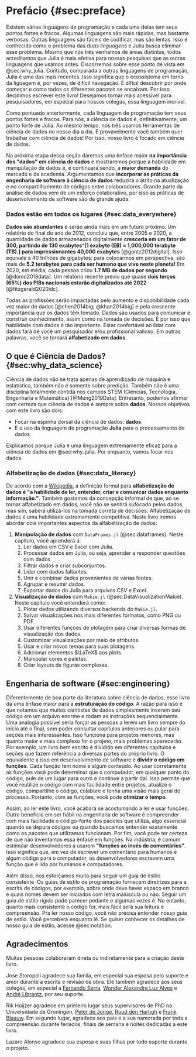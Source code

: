# Prefácio {#sec:preface}

Existem várias linguagens de programação e cada uma delas tem seus pontos fortes e fracos.
Algumas linguagens são mais rápidas, mas bastante verbosas.
Outras linguagens são fáceis de codificar, mas são lentas. Isso é conhecido como o problema das *duas linguagens* e Julia busca eliminar esse problema.
Mesmo que nós três venhamos de áreas distintas, todos acreditamos que Julia é mais efetiva para nossas pesquisas que as outras linguagens que usamos antes.
Discorremos sobre esse ponto de vista em @sec:why_julia.
Contudo, comparada a outras linguagens de programação, Julia é uma das mais recentes.
Isso significa que o ecossistema em torno da liguagem é, por vezes, de difícil navegação.
É difícil descobrir por onde começar e como todos os diferentes pacotes se encaixam.
Por isso decidimos escrever este livro!
Desejamos tornar mais acessível para pesquisadores, em especial para nossos colegas, essa linguagem incrível.

Como pontuado anteriormente, cada linguagem de programação tem seus pontos fortes e fracos.
Para nós, a ciência de dados é, definitivamente, um ponto forte de Julia.
Ao mesmo tempo, nós três usamos ferramentas de ciência de dados no nosso dia a dia.
E provavelmente você também quer trabalhar com ciência de dados!
Por isso, nosso livro é focado em ciência de dados.

Na próxima etapa dessa seção daremos uma ênfase maior **na importância dos "dados" em ciência de dados** e mostraremos porque a habilidade em manipulação de dados é, e continuará sendo, a **maior demanda** do mercado e da academia.
Argumentamos que **incorporar as práticas da engenharia de software à ciência de dados** reduzirá o atrito na atualização e no compartilhamento de códigos entre colaboradores. 
Grande parte da análise de dados vem de um esforço colaborativo, por isso as práticas de desenvolvimento de software são de grande ajuda.

### Dados estão em todos os lugares {#sec:data_everywhere}

**Dados são abundantes** e serão ainda mais em um futuro próximo.
Um relatório do final do ano de 2012, concluiu que, entre 2005 e 2020, a quantidade de dados armazenados digitalmente **cresceria em um fator de 300, partindo de 130 exabytes^[1 exabyte (EB) = 1,000,000 terabyte (TB).] para impressionantes 40,000 exabytes** [@gantz2012digital].
Isso equivale a 40 trilhões de gigabytes: para colocarmos em perspectiva, são mais de **5.2 terabytes para cada ser humano que vive neste planeta!**
Em 2020, em média, cada pessoa criou **1.7 MB de dados por segundo** [@domo2018data].
Um relatório recente previu que quase **dois terços (65%) dos PIBs nacionais estarão digitalizados até 2022** [@fitzgerald2020idc].

Todas as profissões serão impactadas pelo aumento e disponibilidade cada vez maior de dados [@chen2014big; @khan2014big] e pela crescente importância que os dados têm tomado.
Dados são usados para comunicar e construir conhecimento, assim como na tomada de decisões. 
É por isso que habilidade com dados é tão importante.
Estar confortável ao lidar com dados fará de você um pesquisador e/ou profissional valioso. 
Em outras palavras, você se tornará  **alfabetizado em dados**.

## O que é Ciência de Dados? {#sec:why_data_science}

Ciência de dados não se trata apenas de aprendizado de máquina e estatística, também não é somente sobre predição.
Também não é uma disciplina totalmente contida nos campos STEM (Ciências, Tecnologia, Engenharia e Matemática) [@Meng2019Data].
Entretanto, podemos afirmar com certeza que ciência de dados é sempre sobre **dados**.
Nossos objetivos com este livro são dois:

* Focar na espinha dorsal da ciência de dados: **dados**.
* E o uso da linguagem de programação **Julia** para o processamento de dados.

Explicamos porque Julia é uma linguagem extremamente eficaz para a ciência de dados em @sec:why_julia.
Por enquanto, vamos focar nos dados.

### Alfabetização de dados {#sec:data_literacy}

De acordo com a [Wikipedia](https://pt.wikipedia.org/wiki/Alfabetiza%C3%A7%C3%A3o_de_dados), a definição formal para **alfabetização de dados é "a habilidade de ler, entender, criar e comunicar dados enquanto informação."**.
Também gostamos da concepção informal de que, ao se tornar alfabetizado em dados, você não se sentirá sufocado pelos dados, mas sim, saberá utilizá-los na tomada correta de decisões.
Alfabetização de dados é uma habilidade extremamente competitiva.
Neste livro iremos abordar dois importantes aspectos da alfabetização de dados:

1. **Manipulação de dados** com `DataFrames.jl` (@sec:dataframes).
Neste capítulo, você aprenderá a:
    1. Ler dados em CSV e Excel com Julia.
    2. Processar dados em Julia, ou seja, aprender a responder questões com dados.
    3. Filtrar dados e criar subconjuntos.
    4. Lidar com dados faltantes.
    5. Unir e combinar dados provenientes de várias fontes.
    6. Agrupar e resumir dados.
    7. Exportar dados do Julia para arquivos CSV e Excel.
2. **Visualização de dados** com `Makie.jl` (@sec:DataVisualizationMakie).
Neste capítulo você entenderá como:
    1. Plotar dados utilizando diversos backends do `Makie.jl`.
    2. Salvar visualizações nos mais diferentes formatos, como PNG ou PDF.
    3. Usar diferentes funções de plotagem para criar diversas formas de visualização dos dados.
    4. Customizar visualizações por meio de atributos.
    5. Usar e criar novos temas para suas plotagens.
    6. Adicionar elementos $\LaTeX$ aos plots.
    7. Manipular cores e paletas.
    8. Criar layouts de figuras complexas.

## Engenharia de software {#sec:engineering}

Diferentemente de boa parte da literatura sobre ciência de dados, esse livro dá uma ênfase maior para a **estruturação do código**.
A razão para isso é que notamos que muitos cientistas de dados simplesmente inserem seu código em um arquivo enorme e rodam as instruções sequencialmente.
Uma analogia possível seria forçar as pessoas a lerem um livro sempre do início até o final, sem poder consultar capítulos anteriores ou pular para seções mais interessantes.
Isso funciona para projetos menores, mas quanto maior e mais complexo for o projeto, mais problemas aparecerão.
Por exemplo, um livro bem escrito é dividido em diferentes capítulos e seções que fazem referência a diversas partes do próprio livro.
O equivalente a isso em desenvolvimento de software é **dividir o código em funções**.
Cada função tem nome e algum conteúdo.
Ao usar corretamente as funções você pode determinar que o computador, em qualquer ponto do código, pule de um lugar para outro e continue a partir daí.
Isso permite que você reutilize o código com mais facilidade entre projetos, atualize o código, compartilhe o código, colabore e tenha uma visão mais geral do processo.
Portanto, com as funções, você pode **otimizar o tempo**.

Assim, ao ler este livro, você acabará se acostumando a ler e usar funções.
Outro benefício em ser hábil na engenharia de software é compreender com mais facilidade o código-fonte dos pacotes que utiliza, algo essencial quando se depura códigos ou quando buscamos entender exatamente como os pacotes que utilizamos funcionam.
Por fim, você pode ter certeza de que não inventamos essa ênfase em funções.
Na indústria, é comum estimular desenvolvedores a usarem **"funções ao invés de comentários"**.
Isso significa que, em vez de escrever um comentário para humanos e algum código para o computador, os desenvolvedores escrevem uma função que é lida por humanos e computadores.

Além disso, nos esforçamos muito para seguir um guia de estilo consistente.
Os guias de estilo de programação fornecem diretrizes para a escrita de códigos, por exemplo, sobre onde deve haver espaço em branco e quais nomes devem ser iniciados com letra maiúscula ou não.
Seguir um guia de estilo rígido pode parecer pedante e algumas vezes é.
No entanto, quanto mais consistente o código for, mais fácil será sua leitura e compreensão.
Pra ler nosso código, você não precisa entender nosso guia de estilo.
Você perceberá enquanto lê.
Se quiser conhecer os detalhes de nosso guia de estilo, acesse @sec:notation.

## Agradecimentos

Muitas pessoas colaboraram direta ou indiretamente para a criação deste livro.

Jose Storopoli agradece sua famíla, em especial sua esposa pelo suporte e amor durante a escrita e revisão da obra.
Ele também agradece aos seus colegas, em especial a [Fernando Serra](https://orcid.org/0000-0002-8178-7313), [Wonder Alexandre Luz Alves](https://orcid.org/0000-0003-0430-950X) e [André Librantz](https://orcid.org/0000-0001-8599-9009), por seu suporte.

Rik Huijzer agradece em primeiro lugar seus supervisores de PhD na Universidade de Groningen, [Peter de Jonge](https://www.rug.nl/staff/peter.de.jonge/), [Ruud den Hartigh](https://www.rug.nl/staff/j.r.den.hartigh/) e [Frank Blaauw](https://frankblaauw.nl/).
Em segundo lugar, agradece aos pais e a sua namorada por toda a compreensão durante feriados, finais de semana e noites dedicadas a este livro. 

Lazaro Alonso agradece sua esposa e suas filhas por todo suporte durante o projeto.

